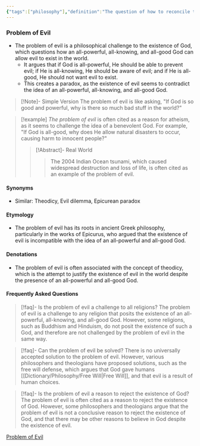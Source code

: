 ```yaml
---
{"tags":["philosophy"],"definition":"The question of how to reconcile the existence of evil in the world with the idea of an all-powerful, all-knowing, and all-good God.","publish":true,"PassFrontmatter":true}
---
```


### Problem of Evil
- The problem of evil is a philosophical challenge to the existence of God, which questions how an all-powerful, all-knowing, and all-good God can allow evil to exist in the world.
  - It argues that if God is all-powerful, He should be able to prevent evil; if He is all-knowing, He should be aware of evil; and if He is all-good, He should not want evil to exist.
  - This creates a paradox, as the existence of evil seems to contradict the idea of an all-powerful, all-knowing, and all-good God.

> [!Note]- Simple Version
> The problem of evil is like asking, "If God is so good and powerful, why is there so much bad stuff in the world?"

> [!example]
> *The problem of evil* is often cited as a reason for atheism, as it seems to challenge the idea of a benevolent God. For example, "If God is all-good, why does He allow natural disasters to occur, causing harm to innocent people?"
> > [!Abstract]- Real World
> > > The 2004 Indian Ocean tsunami, which caused widespread destruction and loss of life, is often cited as an example of the problem of evil.

#### **Synonyms**
- Similar: Theodicy, Evil dilemma, Epicurean paradox

#### **Etymology**
- The problem of evil has its roots in ancient Greek philosophy, particularly in the works of Epicurus, who argued that the existence of evil is incompatible with the idea of an all-powerful and all-good God.

#### **Denotations**
- The problem of evil is often associated with the concept of theodicy, which is the attempt to justify the existence of evil in the world despite the presence of an all-powerful and all-good God.

#### Frequently Asked Questions

> [!faq]- Is the problem of evil a challenge to all religions?
> The problem of evil is a challenge to any religion that posits the existence of an all-powerful, all-knowing, and all-good God. However, some religions, such as Buddhism and Hinduism, do not posit the existence of such a God, and therefore are not challenged by the problem of evil in the same way.

> [!faq]- Can the problem of evil be solved?
> There is no universally accepted solution to the problem of evil. However, various philosophers and theologians have proposed solutions, such as the free will defense, which argues that God gave humans [[Dictionary/Philosophy/Free Will\|Free Will]], and that evil is a result of human choices.

> [!faq]- Is the problem of evil a reason to reject the existence of God?
> The problem of evil is often cited as a reason to reject the existence of God. However, some philosophers and theologians argue that the problem of evil is not a conclusive reason to reject the existence of God, and that there may be other reasons to believe in God despite the existence of evil.

[Problem of Evil](https://en.wikipedia.org/wiki/Problem_of_evil)